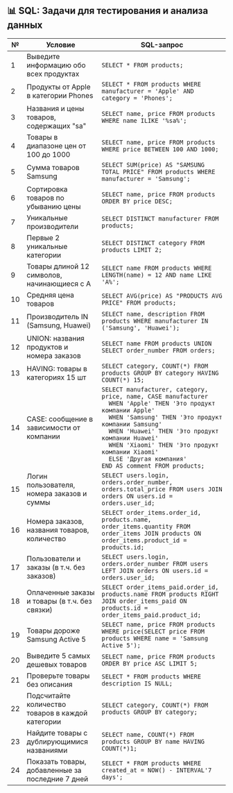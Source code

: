 <h2>📊 SQL: Задачи для тестирования и анализа данных</h2>

<table>
  <thead>
    <tr>
      <th>№</th>
      <th>Условие</th>
      <th>SQL-запрос</th>
    </tr>
  </thead>
  <tbody>
    <tr>
      <td>1</td>
      <td>Выведите информацию обо всех продуктах</td>
      <td><code>SELECT * FROM products;</code></td>
    </tr>
    <tr>
      <td>2</td>
      <td>Продукты от Apple в категории Phones</td>
      <td><code>SELECT * FROM products WHERE manufacturer = 'Apple' AND category = 'Phones';</code></td>
    </tr>
    <tr>
      <td>3</td>
      <td>Названия и цены товаров, содержащих "sa"</td>
      <td><code>SELECT name, price FROM products WHERE name ILIKE '%sa%';</code></td>
    </tr>
    <tr>
      <td>4</td>
      <td>Товары в диапазоне цен от 100 до 1000</td>
      <td><code>SELECT name, price FROM products WHERE price BETWEEN 100 AND 1000;</code></td>
    </tr>
    <tr>
      <td>5</td>
      <td>Сумма товаров Samsung</td>
      <td><code>SELECT SUM(price) AS "SAMSUNG TOTAL PRICE" FROM products WHERE manufacturer = 'Samsung';</code></td>
    </tr>
    <tr>
      <td>6</td>
      <td>Сортировка товаров по убыванию цены</td>
      <td><code>SELECT name, price FROM products ORDER BY price DESC;</code></td>
    </tr>
    <tr>
      <td>7</td>
      <td>Уникальные производители</td>
      <td><code>SELECT DISTINCT manufacturer FROM products;</code></td>
    </tr>
    <tr>
      <td>8</td>
      <td>Первые 2 уникальные категории</td>
      <td><code>SELECT DISTINCT category FROM products LIMIT 2;</code></td>
    </tr>
    <tr>
      <td>9</td>
      <td>Товары длиной 12 символов, начинающиеся с A</td>
      <td><code>SELECT name FROM products WHERE LENGTH(name) = 12 AND name LIKE 'A%';</code></td>
    </tr>
    <tr>
      <td>10</td>
      <td>Средняя цена товаров</td>
      <td><code>SELECT AVG(price) AS "PRODUCTS AVG PRICE" FROM products;</code></td>
    </tr>
    <tr>
      <td>11</td>
      <td>Производитель IN (Samsung, Huawei)</td>
      <td><code>SELECT name, description FROM products WHERE manufacturer IN ('Samsung', 'Huawei');</code></td>
    </tr>
    <tr>
      <td>12</td>
      <td>UNION: названия продуктов и номера заказов</td>
      <td><code>SELECT name FROM products UNION SELECT order_number FROM orders;</code></td>
    </tr>
    <tr>
      <td>13</td>
      <td>HAVING: товары в категориях 15 шт</td>
      <td><code>SELECT category, COUNT(*) FROM products GROUP BY category HAVING COUNT(*) 15;</code></td>
    </tr>
    <tr>
      <td>14</td>
      <td>CASE: сообщение в зависимости от компании</td>
      <td><code>SELECT manufacturer, category, price, name, CASE manufacturer
  WHEN 'Apple' THEN 'Это продукт компании Apple'
  WHEN 'Samsung' THEN 'Это продукт компании Samsung'
  WHEN 'Huawei' THEN 'Это продукт компании Huawei'
  WHEN 'Xiaomi' THEN 'Это продукт компании Xiaomi'
  ELSE 'Другая компания'
END AS comment FROM products;</code></td>
    </tr>
    <tr>
      <td>15</td>
      <td>Логин пользователя, номера заказов и суммы</td>
      <td><code>SELECT users.login, orders.order_number, orders.total_price FROM users JOIN orders ON users.id = orders.user_id;</code></td>
    </tr>
    <tr>
      <td>16</td>
      <td>Номера заказов, названия товаров, количество</td>
      <td><code>SELECT order_items.order_id, products.name, order_items.quantity FROM order_items JOIN products ON order_items.product_id = products.id;</code></td>
    </tr>
    <tr>
      <td>17</td>
      <td>Пользователи и заказы (в т.ч. без заказов)</td>
      <td><code>SELECT users.login, orders.order_number FROM users LEFT JOIN orders ON users.id = orders.user_id;</code></td>
    </tr>
    <tr>
      <td>18</td>
      <td>Оплаченные заказы и товары (в т.ч. без связки)</td>
      <td><code>SELECT order_items_paid.order_id, products.name FROM products RIGHT JOIN order_items_paid ON products.id = order_items_paid.product_id;</code></td>
    </tr>
    <tr>
      <td>19</td>
      <td>Товары дороже Samsung Active 5</td>
      <td><code>SELECT name, price FROM products WHERE price(SELECT price FROM products WHERE name = 'Samsung Active 5');</code></td>
    </tr>
    <tr>
      <td>20</td>
      <td>Выведите 5 самых дешевых товаров</td>
      <td><code>SELECT name, price FROM products ORDER BY price ASC LIMIT 5;</code></td>
    </tr>
    <tr>
      <td>21</td>
      <td>Проверьте товары без описания</td>
      <td><code>SELECT * FROM products WHERE description IS NULL;</code></td>
    </tr>
    <tr>
      <td>22</td>
      <td>Подсчитайте количество товаров в каждой категории</td>
      <td><code>SELECT category, COUNT(*) FROM products GROUP BY category;</code></td>
    </tr>
    <tr>
      <td>23</td>
      <td>Найдите товары с дублирующимися названиями</td>
      <td><code>SELECT name, COUNT(*) FROM products GROUP BY name HAVING COUNT(*)1;</code></td>
    </tr>
    <tr>
      <td>24</td>
      <td>Показать товары, добавленные за последние 7 дней</td>
      <td><code>SELECT * FROM products WHERE created_at = NOW() - INTERVAL'7 days';</code></td>
    </tr>
  </tbody>
</table>
